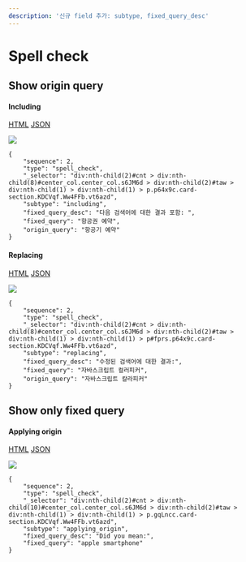 ```yaml
---
description: '신규 field 추가: subtype, fixed_query_desc'
---
```



# Spell check

## **Show origin query**

#### Including

[HTML](https://ascentkorea-docs.github.io/mobile/features/spell\_check/sample5.html) [JSON](https://ascentkorea-docs.github.io/mobile/features/spell\_check/sample5.json)

![](https://github.com/ascentkorea-docs/serp-api-docs/assets/111344654/d46c9299-12ad-4872-9d50-1cacf9a463bd)


```
{
    "sequence": 2,
    "type": "spell_check",
    "_selector": "div:nth-child(2)#cnt > div:nth-child(8)#center_col.center_col.s6JM6d > div:nth-child(2)#taw > div:nth-child(1) > div:nth-child(1) > p.p64x9c.card-section.KDCVqf.Ww4FFb.vt6azd",
    "subtype": "including",
    "fixed_query_desc": "다음 검색어에 대한 결과 포함: ",
    "fixed_query": "항공권 예약",
    "origin_query": "항공기 예약"
}
```

#### Replacing


[HTML](https://ascentkorea-docs.github.io/mobile/features/spell\_check/sample6.html) [JSON](https://ascentkorea-docs.github.io/mobile/features/spell\_check/sample6.json)

![](https://github.com/ascentkorea-docs/serp-api-docs/assets/111344654/ba5e5c03-9887-4623-bb47-1788a376805c)


```
{
    "sequence": 2,
    "type": "spell_check",
    "_selector": "div:nth-child(2)#cnt > div:nth-child(8)#center_col.center_col.s6JM6d > div:nth-child(2)#taw > div:nth-child(1) > div:nth-child(1) > p#fprs.p64x9c.card-section.KDCVqf.Ww4FFb.vt6azd",
    "subtype": "replacing",
    "fixed_query_desc": "수정된 검색어에 대한 결과:",
    "fixed_query": "자바스크립트 컬러피커",
    "origin_query": "자바스크립트 칼라피커"
}
```


## **Show only fixed query**

#### Applying origin

[HTML](https://ascentkorea-docs.github.io/mobile/features/spell\_check/sample7.html) [JSON](https://ascentkorea-docs.github.io/mobile/features/spell\_check/sample7.json)

![](https://github.com/ascentkorea-docs/serp-api-docs/assets/111344654/02c2e98f-b38b-47c8-b21e-35c3baa9b70e)

```
{
    "sequence": 2,
    "type": "spell_check",
    "_selector": "div:nth-child(2)#cnt > div:nth-child(10)#center_col.center_col.s6JM6d > div:nth-child(2)#taw > div:nth-child(1) > div:nth-child(1) > p.gqLncc.card-section.KDCVqf.Ww4FFb.vt6azd",
    "subtype": "applying_origin",
    "fixed_query_desc": "Did you mean:",
    "fixed_query": "apple smartphone"
}
```


